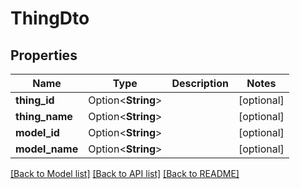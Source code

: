 # ThingDto

## Properties

Name | Type | Description | Notes
------------ | ------------- | ------------- | -------------
**thing_id** | Option<**String**> |  | [optional]
**thing_name** | Option<**String**> |  | [optional]
**model_id** | Option<**String**> |  | [optional]
**model_name** | Option<**String**> |  | [optional]

[[Back to Model list]](../README.md#documentation-for-models) [[Back to API list]](../README.md#documentation-for-api-endpoints) [[Back to README]](../README.md)


